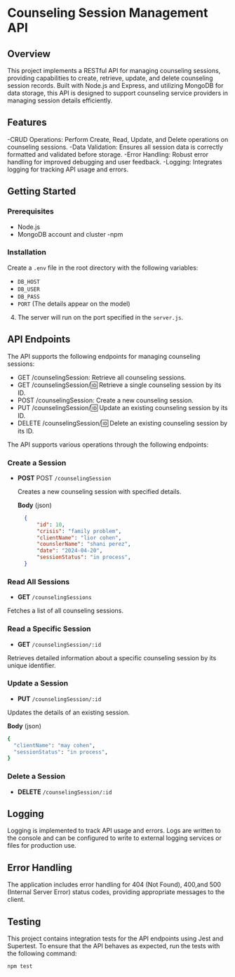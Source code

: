 # Counseling Session Management API
## Overview
This project implements a RESTful API for managing counseling sessions, providing capabilities to create, retrieve, update, and delete counseling session records. Built with Node.js and Express, and utilizing MongoDB for data storage, this API is designed to support counseling service providers in managing session details efficiently.

## Features
-CRUD Operations: Perform Create, Read, Update, and Delete operations on counseling sessions.
-Data Validation: Ensures all session data is correctly formatted and validated before storage.
-Error Handling: Robust error handling for improved debugging and user feedback.
-Logging: Integrates logging for tracking API usage and errors.

## Getting Started
### Prerequisites
- Node.js
- MongoDB account and cluster
-npm
### Installation
Create a `.env` file in the root directory with the following variables:
- `DB_HOST`  
- `DB_USER` 
- `DB_PASS` 
- `PORT` 
(The details appear on the model)
4. The server will run on the port specified in the `server.js`.
## API Endpoints
The API supports the following endpoints for managing counseling sessions:
- GET /counselingSession: Retrieve all counseling sessions.
- GET /counselingSession/:id: Retrieve a single counseling session by its ID.
- POST /counselingSession: Create a new counseling session.
- PUT /counselingSession/:id: Update an existing counseling session by its ID.
- DELETE /counselingSession/:id: Delete an existing counseling session by its ID.

The API supports various operations through the following endpoints:

### Create a Session

- **POST** POST `/counselingSession`

  Creates a new counseling session with specified details.

  **Body** (json)
  ```json
    {
        "id": 10,
        "crisis": "family problem",
        "clientName": "lior cohen",
        "counslerName": "shani perez",
        "date": "2024-04-20",
        "sessionStatus": "in process",
    }
### Read All Sessions

- **GET** `/counselingSessions`

Fetches a list of all counseling sessions.

### Read a Specific Session

- **GET** `/counselingSession/:id`

Retrieves detailed information about a specific counseling session by its unique identifier.

### Update a Session

- **PUT** `/counselingSession/:id`

Updates the details of an existing session.

**Body** (json)

```bash
{
  "clientName": "may cohen",
  "sessionStatus": "in process",
}
```
### Delete a Session

- **DELETE** `/counselingSession/:id`


## Logging
Logging is implemented to track API usage and errors. Logs are written to the console and can be configured to write to external logging services or files for production use.
## Error Handling
The application includes error handling for 404 (Not Found), 400,and 500 (Internal
Server Error) status codes, providing appropriate messages to the client.

## Testing

This project contains integration tests for the API endpoints using Jest and Supertest. To ensure that the API behaves as expected, run the tests with the following command:

```bash
npm test
```
